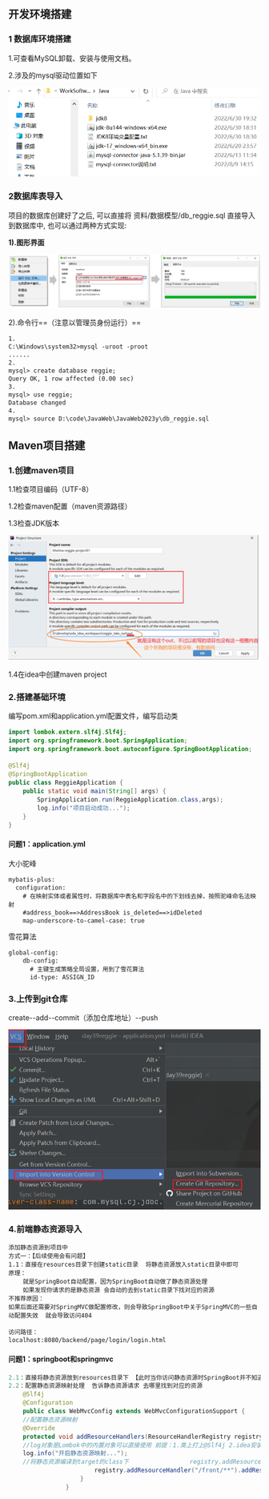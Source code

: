 ## 开发环境搭建

### 1 数据库环境搭建

1.可查看MySQL卸载、安装与使用文档。

2.涉及的mysql驱动位置如下

![1676455065953](Typoraphoto/1676455065953.png)



### 2数据库表导入

项目的数据库创建好了之后, 可以直接将 资料/数据模型/db_reggie.sql 直接导入到数据库中, 也可以通过两种方式实现:

**1).图形界面**

![1676461021634](Typoraphoto/1676461021634.png)



2).命令行==（注意以管理员身份运行）==

```
1.
C:\Windows\system32>mysql -uroot -proot
......
2.
mysql> create database reggie;
Query OK, 1 row affected (0.00 sec)
3.
mysql> use reggie;
Database changed
4.
mysql> source D:\code\JavaWeb\JavaWeb2023y\db_reggie.sql
```



## Maven项目搭建

### 1.创建maven项目

1.1检查项目编码（UTF-8）

1.2检查maven配置（maven资源路径）

1.3检查JDK版本

![1676467252124](Typoraphoto/1676467252124.png)

1.4在idea中创建maven project

### 2.搭建基础环境

编写pom.xml和application.yml配置文件，编写启动类

```java
import lombok.extern.slf4j.Slf4j;
import org.springframework.boot.SpringApplication;
import org.springframework.boot.autoconfigure.SpringBootApplication;

@Slf4j
@SpringBootApplication
public class ReggieApplication {
    public static void main(String[] args) {
        SpringApplication.run(ReggieApplication.class,args);
        log.info("项目启动成功...");
    }
}
```



#### 问题1：application.yml

大小驼峰

```
mybatis-plus:
  configuration:
    # 在映射实体或者属性时，将数据库中表名和字段名中的下划线去掉，按照驼峰命名法映射
    #address_book==>AddressBook is_deleted==>idDeleted
    map-underscore-to-camel-case: true
```

雪花算法

```
global-config:
    db-config:
      # 主键生成策略全局设置，用到了雪花算法
      id-type: ASSIGN_ID
```



### 3.上传到git仓库

create--add--commit（添加仓库地址）--push

![1676467327612](Typoraphoto/1676467327612.png)



### 4.前端静态资源导入

```
添加静态资源到项目中
方式一：【后续使用会有问题】
1.1：直接在resources目录下创建static目录  将静态资源放入static目录中即可   
原理：
	就是SpringBoot自动配置，因为SpringBoot自动做了静态资源处理  
	如果发现你请求的是静态资源 会自动的去到static目录下找对应的资源
不推荐原因：
如果后面还需要对SpringMVC做配置修改，则会导致SpringBoot中关于SpringMVC的一些自动配置失效  就会导致访问404	

访问路径：
localhost:8080/backend/page/login/login.html
```

#### 问题1：springboot和springmvc

```java
2.1：直接将静态资源放到resources目录下 【此时当你访问静态资源时SpringBoot并不知道去哪里找】 
2.2：配置静态资源映射处理  告诉静态资源请求 去哪里找到对应的资源
	@Slf4j
	@Configuration
	public class WebMvcConfig extends WebMvcConfigurationSupport {
	//配置静态资源映射
	@Override
	protected void addResourceHandlers(ResourceHandlerRegistry registry) {
	//log对象是Lombok中的内置对象可以直接使用 前提：1.类上打上@Slf4j 2.idea安装Lombok插件
	log.info("开启静态资源映射...");
	//将静态资源编译到target的class下					registry.addResourceHandler("/backend/**").addResourceLocations("classpath:/backend/");
						registry.addResourceHandler("/front/**").addResourceLocations("classpath:/front/");
					}
				}
```


